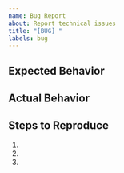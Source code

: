 ```yaml
---
name: Bug Report
about: Report technical issues
title: "[BUG] "
labels: bug
---
```


## Expected Behavior


## Actual Behavior


## Steps to Reproduce
1. 
2. 
3. 
